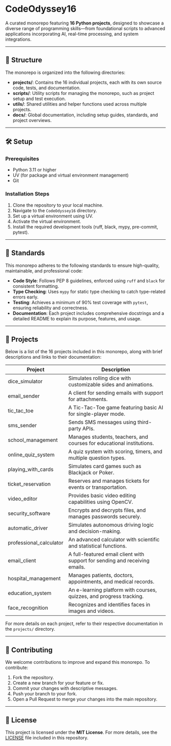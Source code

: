 # CodeOdyssey16

A curated monorepo featuring **16 Python projects**, designed to showcase a diverse range of programming skills—from foundational scripts to advanced applications incorporating AI, real-time processing, and system integrations.

---

## 🚀 Structure

The monorepo is organized into the following directories:

- **projects/**: Contains the 16 individual projects, each with its own source code, tests, and documentation.
- **scripts/**: Utility scripts for managing the monorepo, such as project setup and test execution.
- **utils/**: Shared utilities and helper functions used across multiple projects.
- **docs/**: Global documentation, including setup guides, standards, and project overviews.

---

## 🛠 Setup

### Prerequisites

- Python 3.11 or higher
- UV (for package and virtual environment management)
- Git

### Installation Steps

1. Clone the repository to your local machine.
2. Navigate to the `CodeOdyssey16` directory.
3. Set up a virtual environment using UV.
4. Activate the virtual environment.
5. Install the required development tools (ruff, black, mypy, pre-commit, pytest).

---

## 📜 Standards

This monorepo adheres to the following standards to ensure high-quality, maintainable, and professional code:

- **Code Style**: Follows PEP 8 guidelines, enforced using `ruff` and `black` for consistent formatting.
- **Type Checking**: Uses `mypy` for static type checking to catch type-related errors early.
- **Testing**: Achieves a minimum of 90% test coverage with `pytest`, ensuring reliability and correctness.
- **Documentation**: Each project includes comprehensive docstrings and a detailed README to explain its purpose, features, and usage.

---

## 📂 Projects

Below is a list of the 16 projects included in this monorepo, along with brief descriptions and links to their documentation:

| Project               | Description                                      |
|------------------------|--------------------------------------------------|
| dice_simulator         | Simulates rolling dice with customizable sides and animations. |
| email_sender           | A client for sending emails with support for attachments. |
| tic_tac_toe            | A Tic-Tac-Toe game featuring basic AI for single-player mode. |
| sms_sender             | Sends SMS messages using third-party APIs. |
| school_management     | Manages students, teachers, and courses for educational institutions. |
| online_quiz_system     | A quiz system with scoring, timers, and multiple question types. |
| playing_with_cards    | Simulates card games such as Blackjack or Poker. |
| ticket_reservation     | Reserves and manages tickets for events or transportation. |
| video_editor           | Provides basic video editing capabilities using OpenCV. |
| security_software      | Encrypts and decrypts files, and manages passwords securely. |
| automatic_driver      | Simulates autonomous driving logic and decision-making. |
| professional_calculator| An advanced calculator with scientific and statistical functions. |
| email_client           | A full-featured email client with support for sending and receiving emails. |
| hospital_management   | Manages patients, doctors, appointments, and medical records. |
| education_system       | An e-learning platform with courses, quizzes, and progress tracking. |
| face_recognition        | Recognizes and identifies faces in images and videos. |

For more details on each project, refer to their respective documentation in the `projects/` directory.

---

## 🤝 Contributing

We welcome contributions to improve and expand this monorepo. To contribute:

1. Fork the repository.
2. Create a new branch for your feature or fix.
3. Commit your changes with descriptive messages.
4. Push your branch to your fork.
5. Open a Pull Request to merge your changes into the main repository.

---

## 📄 License

This project is licensed under the **MIT License**. For more details, see the [LICENSE](LICENSE) file included in this repository.

